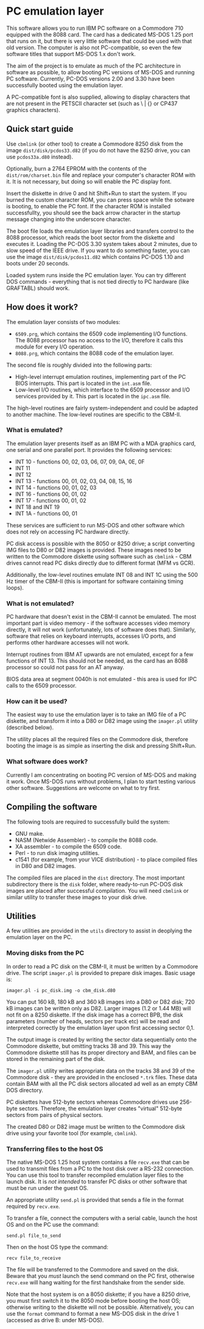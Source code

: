 # PC emulation layer

This software allows you to run IBM PC software on a Commodore 710 equipped with the 8088 card. The card has a dedicated MS-DOS 1.25 port that runs on it, but there is very little software that could be used with that old version. The computer is also not PC-compatible, so even the few software titles that support MS-DOS 1.x don't work.

The aim of the project is to emulate as much of the PC architecture in software as possible, to allow booting PC versions of MS-DOS and running PC software. Currently, PC-DOS versions 2.00 and 3.30 have been successfully booted using the emulation layer.

A PC-compatible font is also supplied, allowing to display characters that are not present in the PETSCII character set (such as \ | {} or CP437 graphics characters).

## Quick start guide

Use `cbmlink` (or other tool) to create a Commodore 8250 disk from the image `dist/disk/pcdos33.d82` (if you do not have the 8250 drive, you can use `pcdos33a.d80` instead).

Optionally, burn a 2764 EPROM with the contents of the `dist/rom/charset.bin` file and replace your computer's character ROM with it. It is not necessary, but doing so will enable the PC display font.

Insert the diskette in drive 0 and hit Shift+Run to start the system. If you burned the custom character ROM, you can press space while the sotware is booting, to enable the PC font. If the character ROM is installed successfullty, you should see the back arrow character in the startup message changing into the underscore character.

The boot file loads the emulation layer libraries and transfers control to the 8088 processor, which reads the boot sector from the diskette and executes it. Loading the PC-DOS 3.30 system takes about 2 minutes, due to slow speed of the IEEE drive. If you want to do something faster, you can use the image `dist/disk/pcdos11.d82` which contains PC-DOS 1.10 and boots under 20 seconds.

Loaded system runs inside the PC emulation layer. You can try different DOS commands - everything that is not tied directly to PC hardware (like GRAFTABL) should work.

## How does it work?

The emulation layer consists of two modules:

 * `6509.prg`, which contains the 6509 code implementing I/O functions. The 8088 processor has no access to the I/O, therefore it calls this module for every I/O operation.
 * `8088.prg`, which contains the 8088 code of the emulation layer.

The second file is roughly divided into the following parts:

 * High-level interrupt emulation routines, implementing part of the PC BIOS interrupts. This part is located in the `int.asm` file.
 * Low-level I/O routines, which interface to the 6509 processor and I/O services provided by it. This part is located in the `ipc.asm` file.

The high-level routines are fairly system-independent and could be adapted to another machine. The low-level routines are specific to the CBM-II.

### What is emulated?

The emulation layer presents itself as an IBM PC with a MDA graphics card, one serial and one parallel port. It provides the following services:

* INT 10 - functions 00, 02, 03, 06, 07, 09, 0A, 0E, 0F
* INT 11
* INT 12
* INT 13 - functions 00, 01, 02, 03, 04, 08, 15, 16
* INT 14 - functions 00, 01, 02, 03
* INT 16 - functions 00, 01, 02
* INT 17 - functions 00, 01, 02
* INT 18 and INT 19
* INT 1A - functions 00, 01

These services are sufficient to run MS-DOS and other software which does not rely on accessing PC hardware directly.

PC disk access is possible with the 8050 or 8250 drive; a script converting IMG files to D80 or D82 images is provided. These images need to be written to the Commodore diskette using software such as `cbmlink` - CBM drives cannot read PC disks directly due to different format (MFM vs GCR).

Additionally, the low-level routines emulate INT 08 and INT 1C using the 500 Hz timer of the CBM-II (this is important for software containing timing loops).

### What is not emulated?

PC hardware that doesn't exist in the CBM-II cannot be emulated. The most important part is video memory - if the software accesses video memory directly, it will not work (unfortunately, lots of software does that). Similarly, software that relies on keyboard interrupts, accesses I/O ports, and performs other hardware accesses will not work. 

Interrupt routines from IBM AT upwards are not emulated, except for a few functions of INT 13. This should not be needed, as the card has an 8088 processor so could not pass for an AT anyway.

BIOS data area at segment 0040h is not emulated - this area is used for IPC calls to the 6509 processor.

### How can it be used?

The easiest way to use the emulation layer is to take an IMG file of a PC diskette, and transform it into a D80 or D82 image using the `imager.pl` utility (described below).

The utility places all the required files on the Commodore disk, therefore booting the image is as simple as inserting the disk and pressing Shift+Run.

### What software does work?

Currently I am concentrating on booting PC version of MS-DOS and making it work. Once MS-DOS runs without problems, I plan to start testing various other software. Suggestions are welcome on what to try first.

## Compiling the software

The following tools are required to successfully build the system:

 * GNU make.
 * NASM (Netwide Assembler) - to compile the 8088 code. 
 * XA assembler - to compile the 6509 code.
 * Perl - to run disk imaging utilities.
 * c1541 (for example, from your VICE distribution) - to place compiled files in D80 and D82 images.

The compiled files are placed in the `dist` directory. The most important subdirectory there is the `disk` folder, where ready-to-run PC-DOS disk images are placed after successful compilation. You will need `cbmlink` or similar utility to transfer these images to your disk drive.

## Utilities

A few utilities are provided in the `utils` directory to assist in deoplying the emulation layer on the PC.

### Moving disks from the PC

In order to read a PC disk on the CBM-II, it must be written by a Commodore drive. The script `imager.pl` is provided to prepare disk images. Basic usage is:

```
imager.pl -i pc_disk.img -o cbm_disk.d80
```

You can put 160 kB, 180 kB and 360 kB images into a D80 or D82 disk; 720 kB images can be written only as D82. Larger images (1.2 or 1.44 MB) will not fit on a 8250 diskette. If the disk image has a correct BPB, the disk parameters (number of heads, sectors per track etc) will be read and interpreted correctly by the emulation layer upon first accessing sector 0,1.

The output image is created by writing the sector data sequentially onto the Commodore diskette, but omitting tracks 38 and 39. This way the Commodore diskette  still has its proper directory and BAM, and files can be stored in the remaining part of the disk. 

The `imager.pl` utility writes appropriate data on the tracks 38 and 39 of the Commodore disk - they are provided in the enclosed `*.trk` files. These data contain BAM with all the PC disk sectors allocated ad well as an empty CBM DOS directory.

PC diskettes have 512-byte sectors whereas Commodore drives use 256-byte sectors. Therefore, the emulation layer creates "virtual" 512-byte sectors from pairs of physical sectors.

The created D80 or D82 image must be written to the Commodore disk drive using your favorite tool (for example, `cbmlink`).

### Transferring files to the host OS

The native MS-DOS 1.25 host system contains a file `recv.exe` that can be used to transmit files from a PC to the host disk over a RS-232 connection. You can use this tool to transfer recompiled emulation layer files to the launch disk. It is *not intended* to transfer PC disks or other software that must be run under the guest OS.

An appropriate utility `send.pl` is provided that sends a file in the format required by `recv.exe`.

To transfer a file, connect the computers with a serial cable, launch the host OS and on the PC use the command:

```
send.pl file_to_send
```

Then on the host OS type the command:

```
recv file_to_receive
```

The file will be transferred to the Commodore and saved on the disk. Beware that you *must* launch the send command on the PC first, otherwise `recv.exe` will hang waiting for the first handshake from the sender side.

Note that the host system is on a 8050 diskette; if you have a 8250 drive, you must first switch it to the 8050 mode before booting the host OS; otherwise writing to the diskette will not be possible. Alternatively, you can use the `format` command to format a new MS-DOS disk in the drive 1 (accessed as drive B: under MS-DOS).

